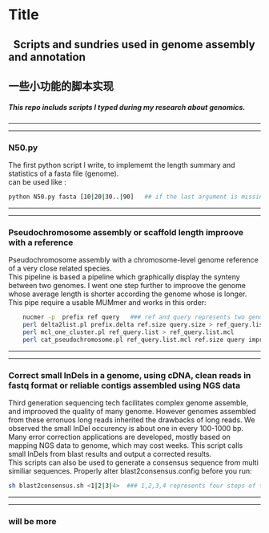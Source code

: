 # Title
##    Scripts and sundries used in genome assembly and annotation
##    一些小功能的脚本实现
##### This repo includs scripts I typed during my research about genomics.
---------
---------
### N50.py
The first python script I write, to implememt the length summary and statistics of a fasta file (genome).
<br>
can be used like :
```bash
python N50.py fasta [10|20|30..|90]   ## if the last argument is missing, then a whole summary is generated.
```
---------
---------
### Pseudochromosome assembly or scaffold length improove with a reference
Pseudochromosome assembly with a chromosome-level genome reference of a very close related species.<br> 
This pipeline is based a pipeline which graphically display the synteny between two genomes. I went one step further to improove the genome whose average length is shorter according the genome whose is longer.<br>
This pipe require a usable MUMmer and works in this order:
```bash
    nucmer -p  prefix ref query   ### ref and query represents two genome sequnce files, the only two oringal inputs
    perl delta2list.pl prefix.delta ref.size query.size > ref_query.list
    perl mcl_one_cluster.pl ref_query.list > ref_query.list.mcl
    perl cat_pseudochromosome.pl ref_query.list.mcl ref.size query improoved.results
```    
----------
----------
### Correct small InDels in a genome, using cDNA, clean reads in fastq format or reliable contigs assembled using NGS data
Third generation sequencing tech facilitates complex genome assemble, and improoved the quality of many genome.
However genomes assembled from these erronuos long reads inherited the drawbacks of long reads.
We observed the small InDel occurency is about one in every 100-1000 bp.
Many error correction applications are developed, mostly based on mapping NGS data to genome, which may cost weeks.
This script calls small InDels from blast results and output a corrected results.<br>
This scripts can also be used to generate a consensus sequence from multi similiar sequences.
Properly alter blast2consensus.config before you run:
```bash
sh blast2consensus.sh <1|2|3|4>  ### 1,2,3,4 represents four steps of this script
```
---------
---------
### will be more
